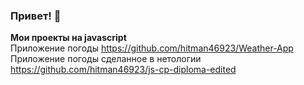 ### Привет! 👋

<b>Мои проекты на javascript </b> <br>
Приложение погоды https://github.com/hitman46923/Weather-App <br>
Приложение погоды сделанное в нетологии https://github.com/hitman46923/js-cp-diploma-edited
